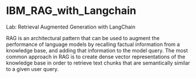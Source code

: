 # IBM_RAG_with_Langchain
Lab: Retrieval Augmented Generation with LangChain

RAG is an architectural pattern that can be used to augment the performance of language models by recalling factual information from a knowledge base, and adding that information to the model query. The most common approach in RAG is to create dense vector representations of the knowledge base in order to retrieve text chunks that are semantically similar to a given user query.

